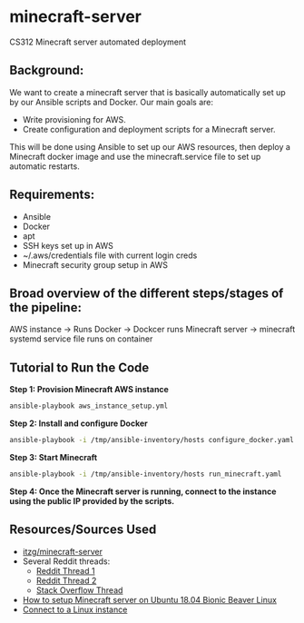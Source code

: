 # minecraft-server
CS312 Minecraft server automated deployment

## Background: 
We want to create a minecraft server that is basically automatically set up by our Ansible scripts and Docker. 
Our main goals are:
- Write provisioning for AWS.
- Create configuration and deployment scripts for a Minecraft server.

This will be done using Ansible to set up our AWS resources, then deploy a Minecraft docker image and use the minecraft.service file to set up automatic restarts. 

## Requirements:
 - Ansible 
 - Docker 
 - apt 
 - SSH keys set up in AWS 
 - ~/.aws/credentials file with current login creds
 - Minecraft security group setup in AWS 

## Broad overview of the different steps/stages of the pipeline:
AWS instance -> Runs Docker -> Dockcer runs Minecraft server -> minecraft systemd service file runs on container 

## Tutorial to Run the Code

**Step 1: Provision Minecraft AWS instance**
```sh
ansible-playbook aws_instance_setup.yml
```

**Step 2: Install and configure Docker**
```sh
ansible-playbook -i /tmp/ansible-inventory/hosts configure_docker.yaml
```

**Step 3: Start Minecraft**
```sh
ansible-playbook -i /tmp/ansible-inventory/hosts run_minecraft.yaml
```

**Step 4: Once the Minecraft server is running, connect to the instance using the public IP provided by the scripts.**


## Resources/Sources Used
- [itzg/minecraft-server](https://hub.docker.com/r/itzg/minecraft-server)
- Several Reddit threads:
  - [Reddit Thread 1](https://www.reddit.com/r/aws/comments/1402x80/cant_start_my_ec2_instance_status_goes_to_pending/)
  - [Reddit Thread 2](https://www.reddit.com/r/aws/comments/14v3qov/ec2_instance_killed_when_attempting_to_run_a/)
  - [Stack Overflow Thread](https://stackoverflow.com/questions/60806200/how-would-i-create-a-minecraft-ec2-server-that-automaticaly-starts-when-someone)
- [How to setup Minecraft server on Ubuntu 18.04 Bionic Beaver Linux](https://linuxconfig.org/how-to-setup-minecraft-server-on-ubuntu-18-04-bionic-beaver-linux)
- [Connect to a Linux instance](https://docs.aws.amazon.com/AWSEC2/latest/UserGuide/connect-to-linux-instance.html)
